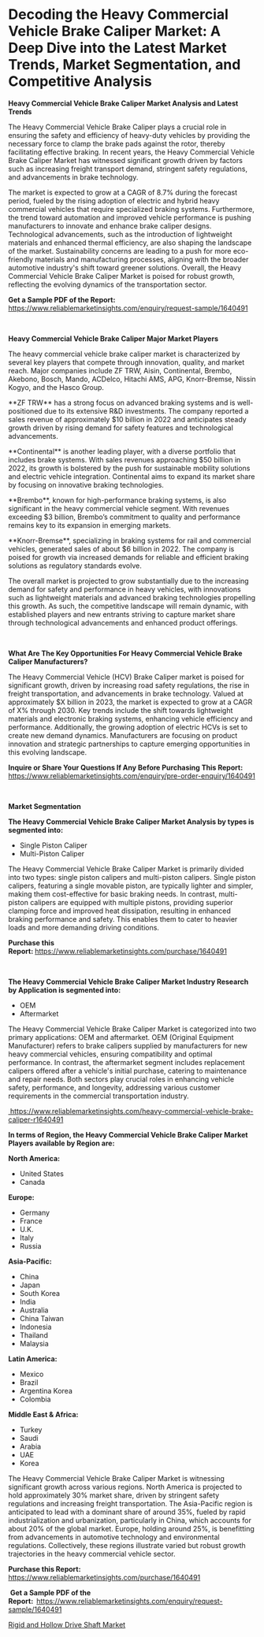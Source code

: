 <p><h1>Decoding the Heavy Commercial Vehicle Brake Caliper Market: A Deep Dive into the Latest Market Trends, Market Segmentation, and Competitive Analysis</h1></p><p><strong>Heavy Commercial Vehicle Brake Caliper Market Analysis and Latest Trends</strong></p>
<p><p>The Heavy Commercial Vehicle Brake Caliper plays a crucial role in ensuring the safety and efficiency of heavy-duty vehicles by providing the necessary force to clamp the brake pads against the rotor, thereby facilitating effective braking. In recent years, the Heavy Commercial Vehicle Brake Caliper Market has witnessed significant growth driven by factors such as increasing freight transport demand, stringent safety regulations, and advancements in brake technology.</p><p>The market is expected to grow at a CAGR of 8.7% during the forecast period, fueled by the rising adoption of electric and hybrid heavy commercial vehicles that require specialized braking systems. Furthermore, the trend toward automation and improved vehicle performance is pushing manufacturers to innovate and enhance brake caliper designs. Technological advancements, such as the introduction of lightweight materials and enhanced thermal efficiency, are also shaping the landscape of the market. Sustainability concerns are leading to a push for more eco-friendly materials and manufacturing processes, aligning with the broader automotive industry's shift toward greener solutions. Overall, the Heavy Commercial Vehicle Brake Caliper Market is poised for robust growth, reflecting the evolving dynamics of the transportation sector.</p></p>
<p><strong>Get a Sample PDF of the Report:&nbsp;</strong> <a href="https://www.reliablemarketinsights.com/enquiry/request-sample/1640491?utm_campaign=2206&utm_medium=2&utm_source=Github&utm_content=ia&utm_term=30032025&utm_id=heavy-commercial-vehicle-brake-caliper">https://www.reliablemarketinsights.com/enquiry/request-sample/1640491</a></p>
<p>&nbsp;</p>
<p><strong>Heavy Commercial Vehicle Brake Caliper Major Market Players</strong></p>
<p><p>The heavy commercial vehicle brake caliper market is characterized by several key players that compete through innovation, quality, and market reach. Major companies include ZF TRW, Aisin, Continental, Brembo, Akebono, Bosch, Mando, ACDelco, Hitachi AMS, APG, Knorr-Bremse, Nissin Kogyo, and the Hasco Group.</p><p>**ZF TRW** has a strong focus on advanced braking systems and is well-positioned due to its extensive R&D investments. The company reported a sales revenue of approximately $10 billion in 2022 and anticipates steady growth driven by rising demand for safety features and technological advancements.</p><p>**Continental** is another leading player, with a diverse portfolio that includes brake systems. With sales revenues approaching $50 billion in 2022, its growth is bolstered by the push for sustainable mobility solutions and electric vehicle integration. Continental aims to expand its market share by focusing on innovative braking technologies.</p><p>**Brembo**, known for high-performance braking systems, is also significant in the heavy commercial vehicle segment. With revenues exceeding $3 billion, Brembo’s commitment to quality and performance remains key to its expansion in emerging markets.</p><p>**Knorr-Bremse**, specializing in braking systems for rail and commercial vehicles, generated sales of about $6 billion in 2022. The company is poised for growth via increased demands for reliable and efficient braking solutions as regulatory standards evolve.</p><p>The overall market is projected to grow substantially due to the increasing demand for safety and performance in heavy vehicles, with innovations such as lightweight materials and advanced braking technologies propelling this growth. As such, the competitive landscape will remain dynamic, with established players and new entrants striving to capture market share through technological advancements and enhanced product offerings.</p></p>
<p>&nbsp;</p>
<p><strong>What Are The Key Opportunities For Heavy Commercial Vehicle Brake Caliper Manufacturers?</strong></p>
<p><p>The Heavy Commercial Vehicle (HCV) Brake Caliper market is poised for significant growth, driven by increasing road safety regulations, the rise in freight transportation, and advancements in brake technology. Valued at approximately $X billion in 2023, the market is expected to grow at a CAGR of X% through 2030. Key trends include the shift towards lightweight materials and electronic braking systems, enhancing vehicle efficiency and performance. Additionally, the growing adoption of electric HCVs is set to create new demand dynamics. Manufacturers are focusing on product innovation and strategic partnerships to capture emerging opportunities in this evolving landscape.</p></p>
<p><strong>Inquire or Share Your Questions If Any Before Purchasing This Report:</strong> <a href="https://www.reliablemarketinsights.com/enquiry/pre-order-enquiry/1640491?utm_campaign=2206&utm_medium=2&utm_source=Github&utm_content=ia&utm_term=30032025&utm_id=heavy-commercial-vehicle-brake-caliper">https://www.reliablemarketinsights.com/enquiry/pre-order-enquiry/1640491</a></p>
<p>&nbsp;</p>
<p><strong>Market Segmentation</strong></p>
<p><strong>The Heavy Commercial Vehicle Brake Caliper Market Analysis by types is segmented into:</strong></p>
<p><ul><li>Single Piston Caliper</li><li>Multi-Piston Caliper</li></ul></p>
<p><p>The Heavy Commercial Vehicle Brake Caliper Market is primarily divided into two types: single piston calipers and multi-piston calipers. Single piston calipers, featuring a single movable piston, are typically lighter and simpler, making them cost-effective for basic braking needs. In contrast, multi-piston calipers are equipped with multiple pistons, providing superior clamping force and improved heat dissipation, resulting in enhanced braking performance and safety. This enables them to cater to heavier loads and more demanding driving conditions.</p></p>
<p><strong>Purchase this Report:&nbsp;</strong><a href="https://www.reliablemarketinsights.com/purchase/1640491?utm_campaign=2206&utm_medium=2&utm_source=Github&utm_content=ia&utm_term=30032025&utm_id=heavy-commercial-vehicle-brake-caliper">https://www.reliablemarketinsights.com/purchase/1640491</a></p>
<p>&nbsp;</p>
<p><strong>The Heavy Commercial Vehicle Brake Caliper Market Industry Research by Application is segmented into:</strong></p>
<p><ul><li>OEM</li><li>Aftermarket</li></ul></p>
<p><p>The Heavy Commercial Vehicle Brake Caliper Market is categorized into two primary applications: OEM and aftermarket. OEM (Original Equipment Manufacturer) refers to brake calipers supplied by manufacturers for new heavy commercial vehicles, ensuring compatibility and optimal performance. In contrast, the aftermarket segment includes replacement calipers offered after a vehicle's initial purchase, catering to maintenance and repair needs. Both sectors play crucial roles in enhancing vehicle safety, performance, and longevity, addressing various customer requirements in the commercial transportation industry.</p></p>
<p><a href="https://www.reliablemarketinsights.com/heavy-commercial-vehicle-brake-caliper-r1640491?utm_campaign=2206&utm_medium=2&utm_source=Github&utm_content=ia&utm_term=30032025&utm_id=heavy-commercial-vehicle-brake-caliper">&nbsp;https://www.reliablemarketinsights.com/heavy-commercial-vehicle-brake-caliper-r1640491</a></p>
<p><strong>In terms of Region, the Heavy Commercial Vehicle Brake Caliper Market Players available by Region are:</strong></p>
<p>
    <p> <strong> North America: </strong>
        <ul>
            <li>United States</li>
            <li>Canada</li>
        </ul>
        </p> 
    <p> <strong> Europe: </strong>
        <ul>
            <li>Germany</li>
            <li>France</li>
            <li>U.K.</li>
            <li>Italy</li>
            <li>Russia</li>
        </ul>
        </p> 
    <p> <strong> Asia-Pacific: </strong>
        <ul>
            <li>China</li>
            <li>Japan</li>
            <li>South Korea</li>
            <li>India</li>
            <li>Australia</li>
            <li>China Taiwan</li>
            <li>Indonesia</li>
            <li>Thailand</li>
            <li>Malaysia</li>
        </ul>
        </p> 
    <p> <strong> Latin America: </strong>
        <ul>
            <li>Mexico</li>
            <li>Brazil</li>
            <li>Argentina Korea</li>
            <li>Colombia</li>
        </ul>
        </p> 
    <p> <strong> Middle East & Africa: </strong>
        <ul>
            <li>Turkey</li>
            <li>Saudi</li>
            <li>Arabia</li>
            <li>UAE</li>
            <li>Korea</li>
        </ul>
    </p>
    </p>
<p><p>The Heavy Commercial Vehicle Brake Caliper Market is witnessing significant growth across various regions. North America is projected to hold approximately 30% market share, driven by stringent safety regulations and increasing freight transportation. The Asia-Pacific region is anticipated to lead with a dominant share of around 35%, fueled by rapid industrialization and urbanization, particularly in China, which accounts for about 20% of the global market. Europe, holding around 25%, is benefitting from advancements in automotive technology and environmental regulations. Collectively, these regions illustrate varied but robust growth trajectories in the heavy commercial vehicle sector.</p></p>
<p><strong>Purchase this Report: </strong><a href="https://www.reliablemarketinsights.com/purchase/1640491?utm_campaign=2206&utm_medium=2&utm_source=Github&utm_content=ia&utm_term=30032025&utm_id=heavy-commercial-vehicle-brake-caliper">https://www.reliablemarketinsights.com/purchase/1640491</a></p>
<p>&nbsp;<strong>Get a Sample PDF of the Report:&nbsp;&nbsp;</strong><a href="https://www.reliablemarketinsights.com/enquiry/request-sample/1640491?utm_campaign=2206&utm_medium=2&utm_source=Github&utm_content=ia&utm_term=30032025&utm_id=heavy-commercial-vehicle-brake-caliper">https://www.reliablemarketinsights.com/enquiry/request-sample/1640491</a></p>
<p><strong></strong></p>
<p><p><a href="https://github.com/wwwkeltoum/Market-Research-Report-List-5/blob/main/rigid-and-hollow-drive-shaft-market.md?utm_campaign=2206&utm_medium=2&utm_source=Github&utm_content=ia&utm_term=30032025&utm_id=heavy-commercial-vehicle-brake-caliper">Rigid and Hollow Drive Shaft Market</a></p></p>
